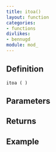 ```yaml
---
title: itoa()
layout: function
categories:
- functions
divlikes:
- bennugd
module: mod_
---
```


## Definition

    itoa ( )

## Parameters

## Returns

## Example
